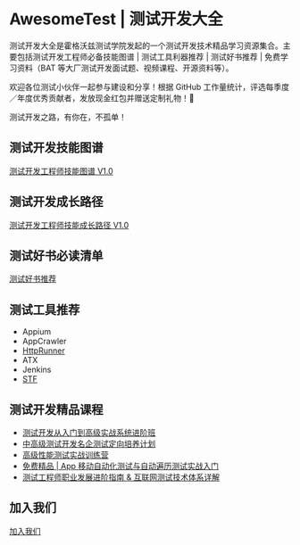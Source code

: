 # AwesomeTest | 测试开发大全

测试开发大全是霍格沃兹测试学院发起的一个测试开发技术精品学习资源集合。主要包括测试开发工程师必备技能图谱 | 测试工具利器推荐 | 测试好书推荐 | 免费学习资料（BAT 等大厂测试开发面试题、视频课程、开源资料等）。

欢迎各位测试小伙伴一起参与建设和分享！根据 GitHub 工作量统计，评选每季度／年度优秀贡献者，发放现金红包并赠送定制礼物！🎁

测试开发之路，有你在，不孤单！

## 测试开发技能图谱

[测试开发工程师技能图谱 V1.0](https://testerhome.com/uploads/photo/2019/c1c072ce-7b58-459d-83b9-080f37dbfd98.jpg!large)

## 测试开发成长路径

[测试开发工程师技能成长路径 V1.0](https://testerhome.com/uploads/photo/2019/91d90954-41ac-4f10-bded-dc7258c397a2.jpg!large)

## 测试好书必读清单

[测试好书推荐](https://mp.weixin.qq.com/s/XpKaR0r-wqcHhXYcCFmPQA)

## 测试工具推荐

- Appium
- AppCrawler
- [HttpRunner](https://github.com/httprunner/httprunner)
- ATX
- Jenkins
- [STF](https://github.com/openstf/stf)

## 测试开发精品课程

- [测试开发从入门到高级实战系统进阶班](https://ke.qq.com/course/254956?flowToken=1014971)
- [中高级测试开发名企测试定向培养计划](https://ke.qq.com/course/348893?flowToken=1014972)
- [高级性能测试实战训练营](https://ke.qq.com/course/446413?flowToken=1014969)
- [免费精品 | App 移动自动化测试与自动遍历测试实战入门](https://ke.qq.com/course/271076)
- [测试工程师职业发展进阶指南 & 互联网测试技术体系详解](https://ke.qq.com/course/467772)

## 加入我们

[加入我们](https://testerhome.com/uploads/photo/2019/b171fdfb-dd33-46f0-a033-d4838452cf22.jpg!large)
